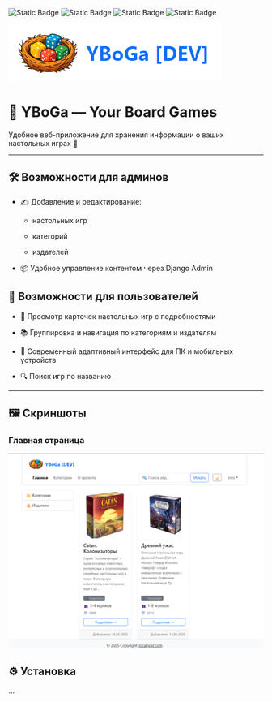 ![Static Badge](https://img.shields.io/badge/Django-5.2-green)
![Static Badge](https://img.shields.io/badge/Bootstrap%205.3-blue)
![Static Badge](https://img.shields.io/badge/SQLite-lightblue)
![Static Badge](https://img.shields.io/badge/pydantic-pink)

![Лого](screenshots/logo.png)

# 🎲 YBoGa — Your Board Games

Удобное веб-приложение для хранения информации о ваших настольных играх 🧩

---

## 🛠️ Возможности для админов

- ✍️ Добавление и редактирование:

    - настольных игр

    - категорий

    - издателей

- 📦 Удобное управление контентом через Django Admin

## 🌟 Возможности для пользователей

- 🧩 Просмотр карточек настольных игр с подробностями

- 📚 Группировка и навигация по категориям и издателям

- 📱 Современный адаптивный интерфейс для ПК и мобильных устройств

- 🔍 Поиск игр по названию

---

## 🖼️ Скриншоты

### Главная страница

![Главная](screenshots/index.png)

## ⚙️ Установка

...